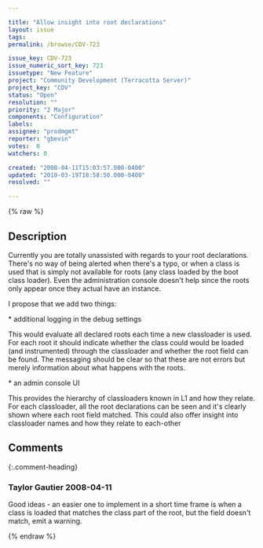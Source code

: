 ```yaml
---

title: "Allow insight into root declarations"
layout: issue
tags: 
permalink: /browse/CDV-723

issue_key: CDV-723
issue_numeric_sort_key: 723
issuetype: "New Feature"
project: "Community Development (Terracotta Server)"
project_key: "CDV"
status: "Open"
resolution: ""
priority: "2 Major"
components: "Configuration"
labels: 
assignee: "prodmgmt"
reporter: "gbevin"
votes:  0
watchers: 0

created: "2008-04-11T15:03:57.000-0400"
updated: "2010-03-19T18:58:50.000-0400"
resolved: ""

---
```




{% raw %}



## Description

<div markdown="1" class="description">

Currently you are totally unassisted with regards to your root declarations. There's no way of being alerted when there's a typo, or when a class is used that is simply not available for roots (any class loaded by the boot class loader). Even the administration console doesn't help since the roots only appear once they actual have an instance.

I propose that we add two things:

\* additional logging in the debug settings

This would evaluate all declared roots each time a new classloader is used. For each root it should indicate whether the class could would be loaded (and instrumented) through the classloader and whether the root field can be found. The messaging should be clear so that these are not errors but merely information about what happens with the roots.

\* an admin console UI

This provides the hierarchy of classloaders known in L1 and how they relate. For each classloader, all the root declarations can be seen and it's clearly shown where each root field matched. This could also offer insight into classloader names and how they relate to each-other

</div>

## Comments


{:.comment-heading}
### **Taylor Gautier** <span class="date">2008-04-11</span>

<div markdown="1" class="comment">

Good ideas - an easier one to implement in a short time frame is when a class is loaded that matches the class part of the root, but the field doesn't match, emit a warning.



</div>



{% endraw %}
